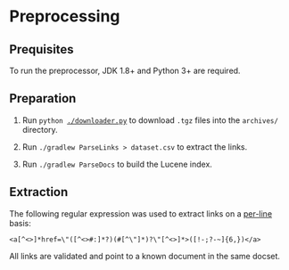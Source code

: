 # Preprocessing

## Prequisites

To run the preprocessor, JDK 1.8+ and Python 3+ are required.

## Preparation

1. Run `python `[`./downloader.py`](https://github.com/breandan/tracelink/blob/master/preprocessing/downloader.py) to download `.tgz` files into the `archives/` directory.

2. Run `./gradlew ParseLinks > dataset.csv` to extract the links.

3. Run `./gradlew ParseDocs` to build the Lucene index.

## Extraction

The following regular expression was used to extract links on a [per-line](https://github.com/breandan/tracelink/blob/69d3207f1ed67520f32ca8c1670cbcd40970b897/preprocessing/src/main/kotlin/ParseLinks.kt#L63) basis:

```regex
<a[^<>]*href=\"([^<>#:]*?)(#[^\"]*)?\"[^<>]*>([!-;?-~]{6,})</a>
```

All links are validated and point to a known document in the same docset.